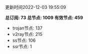 更新时间2022-12-03 19:55:09

**总订阅: 73**
**总节点: 1009**
**有效节点: 459**
- trojan节点: 137
- v2ray节点: 215
- ss节点: 106
- ssr节点: 1
